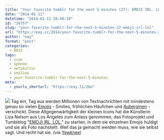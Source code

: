 ```yaml
---
title: "Your favorite tumblr for the next 5 minutes (27): EMOJI IRL. LOL."
date: "2014-01-11"
datetime: "2014-01-11 20:40:10"
id: "26757"
slug: "your-favorite-tumblr-for-the-next-5-minutes-27-emoji-irl-lol"
url: "https://eay.cc/2014/your-favorite-tumblr-for-the-next-5-minutes-27-emoji-irl-lol/"
author: "eay"
format: "post"
categories:
  - 0815
tags:
  - icon
  - iphone
  - netzkultur
  - smilies
  - your-favorite-tumblr-for-the-next-5-minutes
meta:
  - yourls_shorturl: "https://eay.li/2bm"
---
```


[![](https://eay.cc/uploads/2014/emojiirl.jpg)](http://emojiirllol.tumblr.com/) Tag ein, Tag aus werden Millionen von Textnachrichten mit mindestens genau so vielen [Emojis](http://de.wikipedia.org/wiki/Emoji) - Smilies, fröhlichen Häufchen und [Auberginen](http://d.pr/i/iDbk) - verschickt. Diese Allgegenwärtigkeit der kleinen Icons hat die Künstlerin Liza Nelson aus Los Angeles zum Anlass genommen, das Fotoprojekt und Tumblelog "[EMOJI IRL. LOL.](http://emojiirllol.tumblr.com/)" zu starten, in dem sie einzelnen Emojis huldigt und sie als Foto nachstellt. Weil das ja gemacht werden muss, wie sie selbst sagt. Und recht hat sie. (via [Yewknee](http://yewknee.com/blog/emoji-irl))
